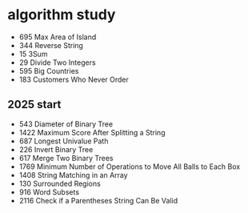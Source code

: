 # algorithm study 
* 695 Max Area of Island
* 344 Reverse String
* 15 3Sum
* 29 Divide Two Integers
* 595 Big Countries
* 183 Customers Who Never Order
 

## 2025 start
* 543 Diameter of Binary Tree
* 1422 Maximum Score After Splitting a String
* 687 Longest Univalue Path
* 226 Invert Binary Tree
* 617 Merge Two Binary Trees
* 1769 Minimum Number of Operations to Move All Balls to Each Box
* 1408 String Matching in an Array
* 130 Surrounded Regions
* 916 Word Subsets
* 2116 Check if a Parentheses String Can Be Valid
